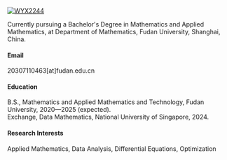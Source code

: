 

[![WYX2244](https://img.shields.io/badge/WYX2244-github-blue?logo=github)](https://github.com/WYX2244)

Currently pursuing a Bachelor's Degree in Mathematics and Applied Mathematics, at Department of Mathematics, Fudan University, Shanghai, China.

#### Email
20307110463[at]fudan.edu.cn

#### Education
B.S., Mathematics and Applied Mathematics and Technology, Fudan University, 2020—2025 (expected).\
Exchange, Data Mathematics, National University of Singapore, 2024.

#### Research Interests
Applied Mathematics, Data Analysis, Differential Equations, Optimization

